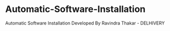 # Automatic-Software-Installation
Automatic Software Installation Developed By Ravindra Thakar - DELHIVERY 
